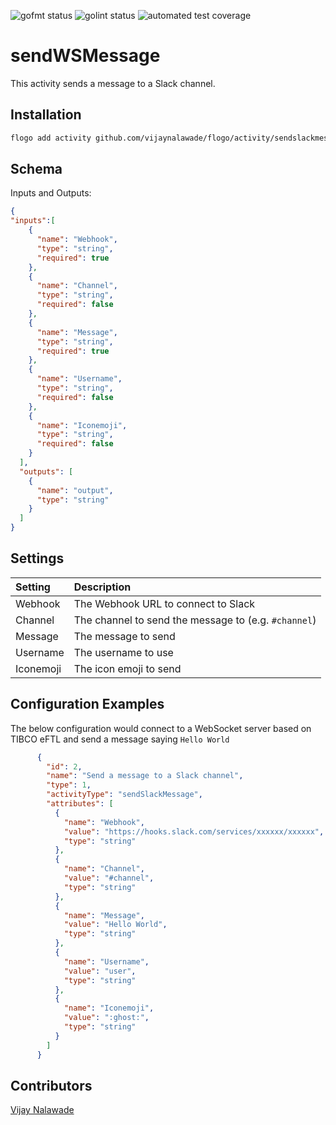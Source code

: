 ![gofmt status](https://img.shields.io/badge/gofmt-compliant-green.svg?style=flat-square) ![golint status](https://img.shields.io/badge/golint-compliant-green.svg?style=flat-square) ![automated test coverage](https://img.shields.io/badge/test%20coverage-1%20testcase-orange.svg?style=flat-square)

# sendWSMessage
This activity sends a message to a Slack channel.


## Installation

```bash
flogo add activity github.com/vijaynalawade/flogo/activity/sendslackmessage
```

## Schema
Inputs and Outputs:

```json
{
"inputs":[
    {
      "name": "Webhook",
      "type": "string",
      "required": true
    },
    {
      "name": "Channel",
      "type": "string",
      "required": false
    },
    {
      "name": "Message",
      "type": "string",
      "required": true
    },
    {
      "name": "Username",
      "type": "string",
      "required": false
    },
    {
      "name": "Iconemoji",
      "type": "string",
      "required": false
    }
  ],
  "outputs": [
    {
      "name": "output",
      "type": "string"
    }
  ]
}
```
## Settings
| Setting     | Description    |
|:------------|:---------------|
| Webhook     | The Webhook URL to connect to Slack |         
| Channel     | The channel to send the message to (e.g. `#channel`)   |
| Message     | The message to send |
| Username    | The username to use |
| Iconemoji   | The icon emoji to send |

## Configuration Examples
The below configuration would connect to a WebSocket server based on TIBCO eFTL and send a message saying `Hello World`
```json
      {
        "id": 2,
        "name": "Send a message to a Slack channel",
        "type": 1,
        "activityType": "sendSlackMessage",
        "attributes": [
          {
            "name": "Webhook",
            "value": "https://hooks.slack.com/services/xxxxxx/xxxxxx",
            "type": "string"
          },
          {
            "name": "Channel",
            "value": "#channel",
            "type": "string"
          },
          {
            "name": "Message",
            "value": "Hello World",
            "type": "string"
          },
          {
            "name": "Username",
            "value": "user",
            "type": "string"
          },
          {
            "name": "Iconemoji",
            "value": ":ghost:",
            "type": "string"
          }
        ]
      }
```

## Contributors
[Vijay Nalawade](https://github.com/vijaynalawade)